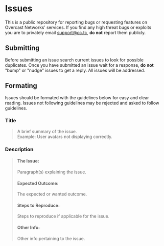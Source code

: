 Issues
======
This is a public repository for reporting bugs or requesting features on Overcast Networks' services. If you find any high threat bugs or exploits you are to privately email support@oc.tc, **do not** report them publicly.

## Submitting
Before submitting an issue search current issues to look for possible duplicates. Once you have submitted an issue wait for a response, **do not** "bump" or "nudge" issues to get a reply. All issues will be addressed.

## Formating
Issues should be formated with the guidelines below for easy and clear reading. Issues not following guidelines may be rejected and asked to follow guidelines.

### Title
> A brief summary of the issue.  
> Example: User avatars not displaying correctly.

### Description
> #### The Issue:
> Paragraph(s) explaining the issue.
>
> #### Expected Outcome:
> The expected or wanted outcome.
>
> #### Steps to Reproduce:
> Steps to reproduce if applicable for the issue.
>
> #### Other Info:
> Other info pertaining to the issue.
